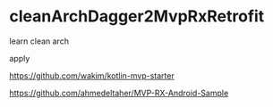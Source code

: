 # cleanArchDagger2MvpRxRetrofit
learn clean arch


apply 

https://github.com/wakim/kotlin-mvp-starter

https://github.com/ahmedeltaher/MVP-RX-Android-Sample
